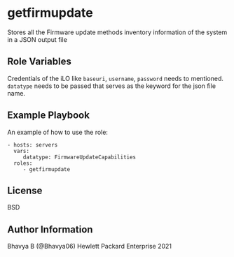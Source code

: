 getfirmupdate
=========

Stores all the Firmware update methods inventory information of the system in a JSON output file

Role Variables
--------------

Credentials of the iLO like `baseuri`, `username`, `password` needs to mentioned. `datatype` needs to be passed that serves as the keyword for the json file name.

Example Playbook
----------------

An example of how to use the role: 

    - hosts: servers
      vars:
         datatype: FirmwareUpdateCapabilities
      roles:
         - getfirmupdate

License
-------

BSD

Author Information
------------------

Bhavya B (@Bhavya06) Hewlett Packard Enterprise 2021 
